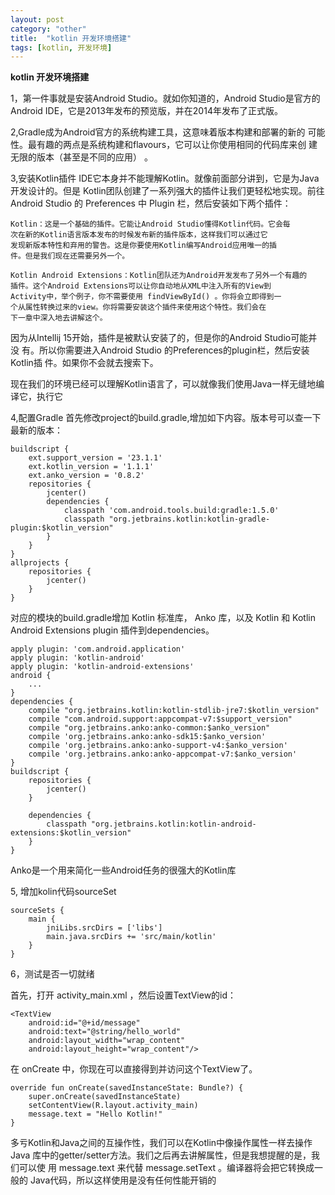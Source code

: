 ```yaml
---
layout: post
category: "other"
title:  "kotlin 开发环境搭建"
tags: [kotlin, 开发环境]
---
```

**kotlin 开发环境搭建**

1，第一件事就是安装Android Studio。就如你知道的，Android Studio是官方的
Android IDE，它是2013年发布的预览版，并在2014年发布了正式版。

2,Gradle成为Android官方的系统构建工具，这意味着版本构建和部署的新的
可能性。最有趣的两点是系统构建和flavours，它可以让你使用相同的代码库来创
建无限的版本（甚至是不同的应用） 。

3,安装Kotlin插件
IDE它本身并不能理解Kotlin。就像前面部分讲到，它是为Java开发设计的。但是
Kotlin团队创建了一系列强大的插件让我们更轻松地实现。前往Android Studio
的 Preferences 中 Plugin 栏，然后安装如下两个插件：

	Kotlin：这是一个基础的插件。它能让Android Studio懂得Kotlin代码。它会每
	次在新的Kotlin语言版本发布的时候发布新的插件版本，这样我们可以通过它
	发现新版本特性和弃用的警告。这是你要使用Kotlin编写Android应用唯一的插
	件。但是我们现在还需要另外一个。
	
	Kotlin Android Extensions：Kotlin团队还为Android开发发布了另外一个有趣的
	插件。这个Android Extensions可以让你自动地从XML中注入所有的View到
	Activity中，举个例子，你不需要使用 findViewById() 。你将会立即得到一
	个从属性转换过来的view。你将需要安装这个插件来使用这个特性。我们会在
	下一章中深入地去讲解这个。

因为从Intellij 15开始，插件是被默认安装了的，但是你的Android Studio可能并没
有。所以你需要进入Android Studio 的Preferences的plugin栏，然后安装Kotlin插
件。如果你不会就去搜索下。

现在我们的环境已经可以理解Kotlin语言了，可以就像我们使用Java一样无缝地编
译它，执行它

4,配置Gradle
首先修改project的build.gradle,增加如下内容。版本号可以查一下最新的版本：

	buildscript {
		ext.support_version = '23.1.1'
		ext.kotlin_version = '1.1.1'
		ext.anko_version = '0.8.2'
		repositories {
			jcenter()
			dependencies {
				classpath 'com.android.tools.build:gradle:1.5.0'
				classpath "org.jetbrains.kotlin:kotlin-gradle-plugin:$kotlin_version"
			}
		}
	} 
	allprojects {
		repositories {
			jcenter()
		}
	}

对应的模块的build.gradle增加 Kotlin 标准库， Anko 库，以及 Kotlin 和 Kotlin Android
Extensions plugin 插件到dependencies。

	apply plugin: 'com.android.application'
	apply plugin: 'kotlin-android'
	apply plugin: 'kotlin-android-extensions'
	android {
		...
	} 
	dependencies {
		compile "org.jetbrains.kotlin:kotlin-stdlib-jre7:$kotlin_version"
		compile "com.android.support:appcompat-v7:$support_version"
		compile "org.jetbrains.anko:anko-common:$anko_version"
		compile 'org.jetbrains.anko:anko-sdk15:$anko_version'
	    compile 'org.jetbrains.anko:anko-support-v4:$anko_version'
	    compile 'org.jetbrains.anko:anko-appcompat-v7:$anko_version'
	} 
	buildscript {
		repositories {
			jcenter()
		} 
	
		dependencies {
			classpath "org.jetbrains.kotlin:kotlin-android-extensions:$kotlin_version"
		}
	}
	
Anko是一个用来简化一些Android任务的很强大的Kotlin库

5, 增加kolin代码sourceSet

	sourceSets {
        main {
            jniLibs.srcDirs = ['libs']
            main.java.srcDirs += 'src/main/kotlin'
        }
    } 

6，测试是否一切就绪

首先，打开 activity_main.xml ，然后设置TextView的id：

	<TextView
		android:id="@+id/message"
		android:text="@string/hello_world"
		android:layout_width="wrap_content"
		android:layout_height="wrap_content"/>

在 onCreate 中，你现在可以直接得到并访问这个TextView了。

	override fun onCreate(savedInstanceState: Bundle?) {
		super.onCreate(savedInstanceState)
		setContentView(R.layout.activity_main)
		message.text = "Hello Kotlin!"
	}

多亏Kotlin和Java之间的互操作性，我们可以在Kotlin中像操作属性一样去操作Java
库中的getter/setter方法。我们之后再去讲解属性，但是我想提醒的是，我们可以使
用 message.text 来代替 message.setText 。编译器将会把它转换成一般的
Java代码，所以这样使用是没有任何性能开销的